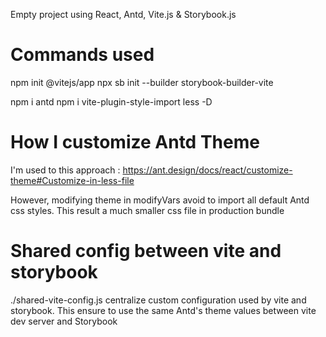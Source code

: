 Empty project using React, Antd, Vite.js & Storybook.js

# Commands used

npm init @vitejs/app
npx sb init --builder storybook-builder-vite

npm i antd
npm i vite-plugin-style-import less -D

# How I customize Antd Theme

I'm used to this approach : https://ant.design/docs/react/customize-theme#Customize-in-less-file

However, modifying theme in modifyVars avoid to import all default Antd css styles. This result a much smaller css file in production bundle

# Shared config between vite and storybook

./shared-vite-config.js centralize custom configuration used by vite and storybook. This ensure to use the same Antd's theme values between vite dev server and Storybook
